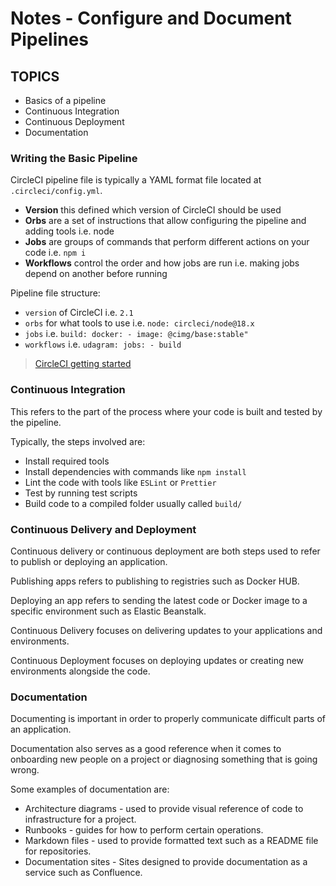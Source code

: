 # Notes - Configure and Document Pipelines

## TOPICS
* Basics of a pipeline
* Continuous Integration
* Continuous Deployment
* Documentation

### Writing the Basic Pipeline
CircleCI pipeline file is typically a YAML format file located at `.circleci/config.yml`.

* **Version** this defined which version of CircleCI should be used
* **Orbs** are a set of instructions that allow configuring the pipeline and adding tools i.e. node
* **Jobs** are groups of commands that perform different actions on your code i.e. `npm i`
* **Workflows** control the order and how jobs are run i.e. making jobs depend on another before running

Pipeline file structure:

* `version` of CircleCI i.e. `2.1`
* `orbs` for what tools to use i.e. `node: circleci/node@18.x`
* `jobs` i.e. `build: docker: - image: @cimg/base:stable"`
* `workflows` i.e. `udagram: jobs: - build`

> [CircleCI getting started](https://circleci.com/docs/2.0/getting-started/)

### Continuous Integration
This refers to the part of the process where your code is built and tested by the pipeline.

Typically, the steps involved are:

* Install required tools
* Install dependencies with commands like `npm install`
* Lint the code with tools like `ESLint` or `Prettier`
* Test by running test scripts
* Build code to a compiled folder usually called `build/`

### Continuous Delivery and Deployment
Continuous delivery or continuous deployment are both steps used to refer to publish or deploying an application.

Publishing apps refers to publishing to registries such as Docker HUB.

Deploying an app refers to sending the latest code or Docker image to a specific environment such as Elastic Beanstalk.

Continuous Delivery focuses on delivering updates to your applications and environments.

Continuous Deployment focuses on deploying updates or creating new environments alongside the code.

### Documentation
Documenting is important in order to properly communicate difficult parts of an application.

Documentation also serves as a good reference when it comes to onboarding new people on a project or diagnosing something that is going wrong.

Some examples of documentation are:

* Architecture diagrams - used to provide visual reference of code to infrastructure for a project.
* Runbooks - guides for how to perform certain operations.
* Markdown files - used to provide formatted text such as a README file for repositories.
* Documentation sites - Sites designed to provide documentation as a service such as Confluence.
